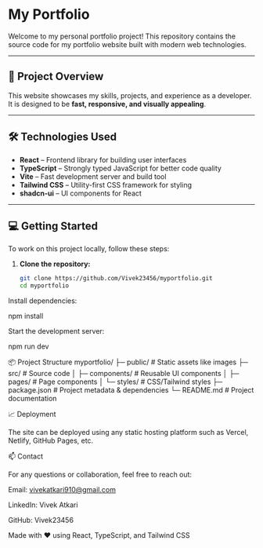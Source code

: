# My Portfolio

Welcome to my personal portfolio project! This repository contains the source code for my portfolio website built with modern web technologies.

---

## 🚀 Project Overview

This website showcases my skills, projects, and experience as a developer. It is designed to be **fast, responsive, and visually appealing**.

   

---

## 🛠 Technologies Used

- **React** – Frontend library for building user interfaces  
- **TypeScript** – Strongly typed JavaScript for better code quality  
- **Vite** – Fast development server and build tool  
- **Tailwind CSS** – Utility-first CSS framework for styling  
- **shadcn-ui** – UI components for React  

---

## 💻 Getting Started

To work on this project locally, follow these steps:

1. **Clone the repository:**
   ```bash
   git clone https://github.com/Vivek23456/myportfolio.git
   cd myportfolio
   
Install dependencies:

npm install


Start the development server:

npm run dev

 📦 Project Structure
myportfolio/
├─ public/         # Static assets like images
├─ src/            # Source code
│  ├─ components/  # Reusable UI components
│  ├─ pages/       # Page components
│  └─ styles/      # CSS/Tailwind styles
├─ package.json    # Project metadata & dependencies
└─ README.md       # Project documentation

📈 Deployment

The site can be deployed using any static hosting platform such as Vercel, Netlify, GitHub Pages, etc.

📫 Contact

For any questions or collaboration, feel free to reach out:

Email: vivekatkari910@gmail.com

LinkedIn: Vivek Atkari

GitHub: Vivek23456

Made with ❤️ using React, TypeScript, and Tailwind CSS

